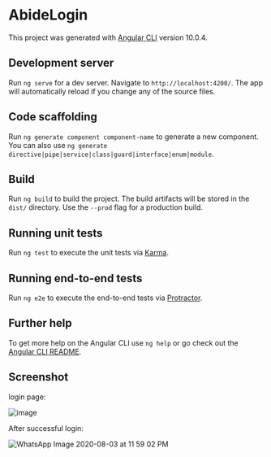# AbideLogin

This project was generated with [Angular CLI](https://github.com/angular/angular-cli) version 10.0.4.

## Development server

Run `ng serve` for a dev server. Navigate to `http://localhost:4200/`. The app will automatically reload if you change any of the source files.

## Code scaffolding

Run `ng generate component component-name` to generate a new component. You can also use `ng generate directive|pipe|service|class|guard|interface|enum|module`.

## Build

Run `ng build` to build the project. The build artifacts will be stored in the `dist/` directory. Use the `--prod` flag for a production build.

## Running unit tests

Run `ng test` to execute the unit tests via [Karma](https://karma-runner.github.io).

## Running end-to-end tests

Run `ng e2e` to execute the end-to-end tests via [Protractor](http://www.protractortest.org/).

## Further help

To get more help on the Angular CLI use `ng help` or go check out the [Angular CLI README](https://github.com/angular/angular-cli/blob/master/README.md).

## Screenshot

login page:

![image](https://user-images.githubusercontent.com/32023361/89308561-070abb80-d690-11ea-9ab8-9c4d6f3f7832.png)

After successful login:

![WhatsApp Image 2020-08-03 at 11 59 02 PM](https://user-images.githubusercontent.com/32023361/89311517-bb5a1100-d693-11ea-8890-d166db4edc1c.jpeg)

